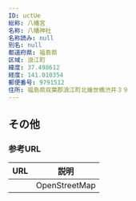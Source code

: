 ```yaml
---
ID: uctUe
総称: 八幡宮
名称: 八幡神社
名称読み: null
別名: null
都道府県: 福島県
区域: 浪江町
緯度: 37.498612
経度: 141.010354
郵便番号: 9791512
住所: 福島県双葉郡浪江町北幾世橋渋井３９
---
```


## その他

### 参考URL

| URL | 説明          |
| --- | ------------- |
|     | OpenStreetMap |
